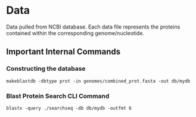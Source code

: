 # Data
Data pulled from NCBI database. Each data file represents the proteins contained within the corresponding genome/nucleotide. 

## Important Internal Commands

### Constructing the database
```
makeblastdb -dbtype prot -in genomes/combined_prot.fasta -out db/mydb
```

### Blast Protein Search CLI Command
```
blastx -query ./searchseq -db db/mydb -outfmt 6
```